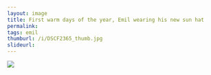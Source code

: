 ```yaml
---
layout: image
title: First warm days of the year, Emil wearing his new sun hat
permalink: 
tags: emil
thumburl: /i/DSCF2365_thumb.jpg
slideurl: 
---
```


![]({{site.url}}/i/DSCF2364_thumb.jpg)
